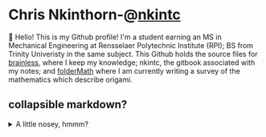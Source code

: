 # Chris Nkinthorn-@[nkintc](https://nkintc.gitbook.io/brainless)

:wave: Hello! This is my Github profile! I'm a student earning an MS in Mechanical Engineering at Rensselaer Polytechnic Institute (RPI); BS from Trinity Univeristy in the same subject. This Github holds the source files for [brainless](https://nkintc.gitbook.io/brainless), where I keep my knowledge; nkintc, the gitbook associated with my notes; and [folderMath](https://nkintc.gitbook.io/foldermath/) where I am currently writing a survey of the mathematics which describe origami.

## collapsible markdown?

<details><summary>A little nosey, hmmm?</summary>
<p>

#### Just a little more text

```python
print("hello world!")
```

</p>
</details>

<!-- Hiddentext 
**nkintc/nkintc** is a ✨ _special_ ✨ repository because its `README.md` (this file) appears on your GitHub profile.

Notes 
- https://medium.com/@jasonganub/how-to-create-a-github-profile-readme-b0ac0f081568
- https://simonwillison.net/2020/Jul/10/self-updating-profile-readme/

Here are some ideas to get you started:

- 🔭 I’m currently working on ...
- 🌱 I’m currently learning ...
- 👯 I’m looking to collaborate on ...
- 🤔 I’m looking for help with ...
- 💬 Ask me about ...
- 📫 How to reach me: ...
- 😄 Pronouns: ...
- ⚡ Fun fact: ...

-->
